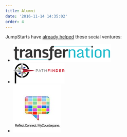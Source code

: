 ```yaml
---
title: Alumni
date: '2016-11-14 14:35:02'
order: 4
---
```

JumpStarts have <u>already helped</u> these social ventures:  
<div class="mt4">
<ul class="list di ml0 mt4 center tc">
 <li class="fl mr2 db mh3">
   <a href="http://transfernation.org/" target="_blank">
   <img src="/uploads/transfernation-logo.png"/>
   </a>
 </li>
 <li class="fl mr2 db mh3">
   <a href="https://www.pathfinder.vet/" target="_blank">
   <img src="/uploads/pathfinder-logo.png"/>
   </a>
 </li>
 <li class="fl mr2 db mh3">
   <a href="http://www.mycounterpane.com/" target="_blank">
    <img src="/uploads/rsz-mcp-logo-2-resize.jpg"/>
    </a>
 </li>
</ul>
</div>
